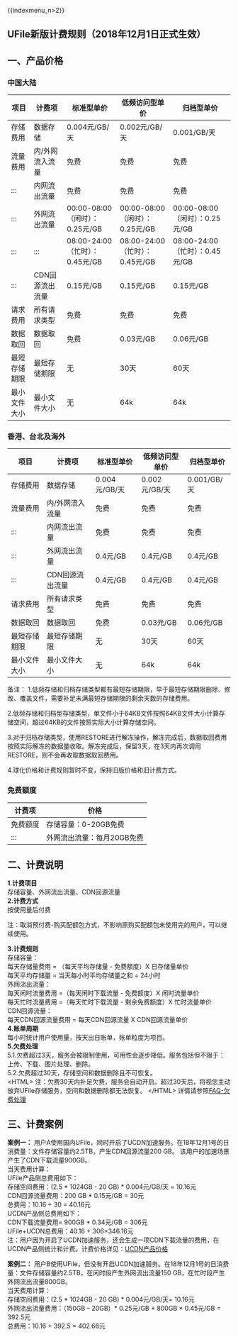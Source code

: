 {{indexmenu_n>2}}

## UFile新版计费规则（2018年12月1日正式生效）

## 一、产品价格

### 中国大陆

| 项目     | 计费项    | 标准型单价    | 低频访问型单价    | 归档型单价    |
| ------  | --------- | ----------- | -----------    | ---------- |
| 存储费用   | 数据存储      | 0.004元/GB/天              | 0.002元/GB/天              | 0.001/GB/天               |
| 流量费用   | 内/外网流入流量  | 免费                       | 免费                       | 免费                       |
| :::    | 内网流出流量    | 免费                       | 免费                       | 免费                       |
| :::    | 外网流出流量    | 00:00-08:00（闲时）：0.25元/GB | 00:00-08:00（闲时）：0.25元/GB | 00:00-08:00（闲时）：0.25元/GB |
| :::    | :::       | 08:00-24:00（忙时）：0.45元/GB | 08:00-24:00（忙时）：0.45元/GB | 08:00-24:00（忙时）：0.45元/GB |
| :::    | CDN回源流出流量 | 0.15元/GB                 | 0.15元/GB                 | 0.15元/GB                 |
| 请求费用   | 所有请求类型    | 免费                       | 免费                       | 免费                       |
| 数据取回   | 数据取回      | 免费                       | 0.03元/GB                 | 0.06元/GB                 |
| 最短存储期限 | 最短存储期限    | 无                        | 30天                      | 60天                      |
| 最小文件大小 | 最小文件大小    | 无                        | 64k                      | 64k                      |

### 香港、台北及海外

| 项目    | 计费项    | 标准型单价    | 低频访问型单价  | 归档型单价  |
| ------ | --------- | ----------- | -----------  | ---------- |
| 存储费用   | 数据存储      | 0.004元/GB/天 | 0.002元/GB/天 | 0.001/GB/天 |
| 流量费用   | 内/外网流入流量  | 免费          | 免费          | 免费         |
| :::    | 内网流出流量    | 免费          | 免费          | 免费         |
| :::    | 外网流出流量    | 0.4元/GB     | 0.4元/GB     | 0.4元/GB    |
| :::    | CDN回源流出流量 | 0.4元/GB     | 0.4元/GB     | 0.4元/GB    |
| 请求费用   | 所有请求类型    | 免费          | 免费          | 免费         |
| 数据取回   | 数据取回      | 免费          | 0.03元/GB    | 0.06元/GB   |
| 最短存储期限 | 最短存储期限    | 无           | 30天         | 60天        |
| 最小文件大小 | 最小文件大小    | 无           | 64k         | 64k        |

备注：
1.低频存储和归档存储类型都有最短存储期限，早于最短存储期限删除、修改、覆盖文件，需要补足未满最短存储期限的剩余天数的存储费用。 

2.低频存储和归档型存储类型，单文件小于64KB文件按照64KB文件大小计算存储空间，超过64KB的文件按照实际大小计算存储空间。

3.对于归档存储类型，使用RESTORE进行解冻操作，解冻完成后，数据取回费用按照实际解冻的数据量收取。解冻完成后，保留3天，在3天内再次调用RESTORE，则不会再收取数据取回费用。

4.球化价格和计费规则暂时不变，保持旧版价格和旧计费方式。

### 免费额度

| 计费项  | 价格      |
| ---- | --------------- |
| 免费额度 | 存储容量：0-20GB免费   |
| :::  | 外网流出流量：每月20GB免费 |

## 二、计费说明

**1.计费项目**  
存储容量、外网流出流量、CDN回源流量  
**2.计费方式**  
按使用量后付费  

注：取消预付费-购买配额包方式，不影响原购买配额包未使用完的用户，可以继续使用。

**3.计费规则**  
存储容量：  
每天存储量费用 = （每天平均存储量 - 免费额度）X 日存储量单价  
每天平均存储量 = 当天每小时平均存储量之和 ÷ 24小时       
外网流出流量：  
每天闲时流量费用 =（每天闲时下载流量 - 免费额度）X 闲时流量单价  
每天忙时流量费用 =（每天忙时下载流量 - 剩余免费额度）X 忙时流量单价  
CDN回源流量：  
每天CDN回源流量费用 = 每天CDN回源流量 X CDN回源流量单价  
**4.账单周期**  
每小时统计用户使用量，按天出日账单，账单粒度为项目。  
**5.欠费处理**  
5.1.欠费超过3天，服务会被限制使用，可用性会逐步降低。服务包括但不限于：上传、下载、图片处理、删除。  
5.2.欠费超过30天，存储空间和数据删除且不可恢复。  
\<HTML\> 注：欠费30天内补足欠费，服务会自动开启。超过30天后，将视您主动放弃UFile存储服务，空间和数据删除都无法恢复。
\</HTML\> 详情请参照[FAQ-欠费处理](https://docs.ucloud.cn/storage_cdn/ufile/faq)

## 三、计费案例

**案例一：**
用户A使用国内UFile，同时开启了UCDN加速服务。在18年12月1号的日消费量：文件存储容量约2.5TB，产生CDN回源流量200
GB。 该用户的加速场景产生了CDN下载流量900GB。  
当天费用计算：  
UFile产品侧总费用如下：  
存储空间费用：(2.5 \* 1024GB - 20 GB) \* 0.004元/GB/天 = 10.16元  
CDN回源流量费用：200 GB \* 0.15元/GB = 30元  
总费用：10.16 + 30 = 40.16元  
UCDN产品侧总费用如下：  
CDN下载流量费用= 900GB \* 0.34元/GB = 306元  
UFile+UCDN总费用：40.16 + 306=346.16元  
注：用户因为开启了UCDN加速服务，还会生成一项CDN下载流量的费用，在UCDN产品侧统计和计费。计费价格详见：[UCDN产品价格](https://docs.ucloud.cn/cdn/ucdn/charge)

**案例二：**
用户B使用UFile，但没有开启UCDN加速服务。在18年12月1号的日消费量：文件存储容量约2.5TB，在闲时段产生外网流出流量150
GB，在忙时段产生外网流出流量800GB。  
当天费用计算：  
存储空间费用：(2.5 \* 1024GB - 20 GB) \* 0.004元/GB/天= 10.16元  
外网流出流量费用：（150GB – 20GB）\* 0.25元/GB + 800GB \* 0.45元/GB = 392.5元  
总费用：10.16 + 392.5 = 402.66元
